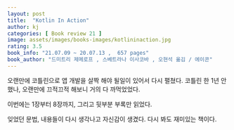 ```yaml
---
layout: post
title:  "Kotlin In Action"
author: kj
categories: [ Book review 21 ]
image: assets/images/books-images/kotlininaction.jpg
rating: 3.5
book_info: "21.07.09 ~ 20.07.13 ,  657 pages"
book_author: "드미트리 제메로프 , 스베트라나 이사코바 , 오현석 옮김 / 에이콘"
---
```


오랜만에 코틀린으로 앱 개발을 살짝 해야 될일이 있어서 다시 펼쳤다. 코틀린 한 1년 안했나, 오랜만에 끄적끄적 해보니 거의 다 까먹었었다.

이번에는 1장부터 8장까지, 그리고 뒷부분 부록만 읽었다. 

잊었던 문법, 내용들이 다시 생각나고 자신감이 생겼다. 다시 봐도 재미있는 책이다.



